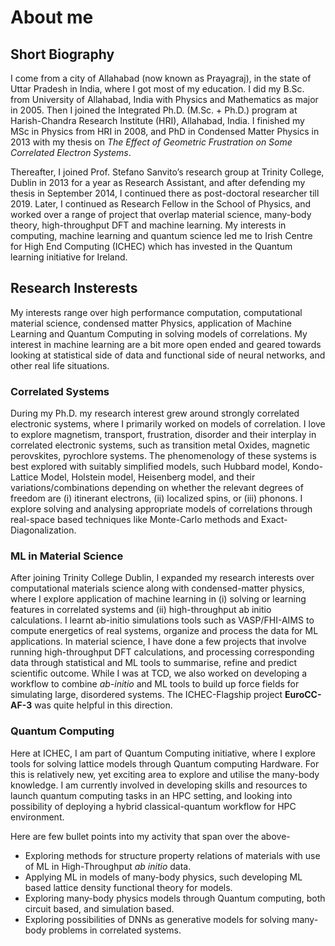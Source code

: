 
# About me

## Short Biography
I come from a city of Allahabad (now known as Prayagraj), in the state of Uttar Pradesh in India, where I got most of my education. I did my B.Sc. from University of Allahabad, India with Physics and Mathematics as major in 2005. Then I joined the Integrated Ph.D. (M.Sc. + Ph.D.) program at Harish-Chandra Research Institute (HRI), Allahabad, India. I finished my MSc in Physics from HRI in 2008, and PhD in Condensed Matter Physics in 2013 with my thesis on *The Effect of Geometric Frustration on Some Correlated Electron Systems*.

Thereafter, I joined Prof. Stefano Sanvito’s research group at Trinity College, Dublin in 2013 for a year as Research Assistant, and after defending my thesis in September 2014, I continued there as post-doctoral researcher till 2019. Later, I continued as Research Fellow in the School of Physics, and worked over a range of project that overlap material science, many-body theory, high-throughput DFT and machine learning. My interests in computing, machine learning and quantum science led me to Irish Centre for High End Computing (ICHEC) which has invested in the Quantum learning initiative for Ireland. 

## Research Insterests
My interests range over high performance computation, computational material science, condensed matter Physics, application of Machine Learning and Quantum Computing in solving models of correlations. My interest in machine learning are a bit more open ended and geared towards looking at statistical side of data and functional side of neural networks, and other real life situations.

### Correlated Systems
During my Ph.D. my research interest grew around strongly correlated electronic systems, where I primarily worked on models of correlation. I love to explore magnetism, transport, frustration, disorder and their interplay in correlated electronic systems, such as transition metal Oxides, magnetic perovskites, pyrochlore systems. The phenomenology of these systems is best explored with suitably simplified models, such Hubbard model, Kondo-Lattice Model, Holstein model, Heisenberg model, and their variations/combinations depending on whether the relevant degrees of freedom are (i) itinerant electrons, (ii) localized spins, or (iii) phonons. I explore solving and analysing appropriate models of correlations through real-space based techniques like Monte-Carlo methods and Exact-Diagonalization.

### ML in Material Science
After joining Trinity College Dublin, I expanded my research interests over computational materials science along with condensed-matter physics, where I explore application of machine learning in (i) solving or learning features in correlated systems and (ii) high-throughput ab initio calculations. I learnt ab-initio simulations tools such as VASP/FHI-AIMS to compute energetics of real systems, organize and process the data for ML applications. In material science, I have done a few projects that involve running high-throughput DFT calculations, and processing corresponding data through statistical and ML tools to summarise, refine and predict scientific outcome. While I was at TCD, we also worked on developing a workflow to combine *ab-initio* and ML tools to build up force fields for simulating large, disordered systems. The ICHEC-Flagship project **EuroCC-AF-3** was quite helpful in this direction.

### Quantum Computing
Here at ICHEC, I am part of Quantum Computing initiative, where I explore tools for solving lattice models through Quantum computing Hardware. For this is relatively new, yet exciting area to explore and utilise the many-body knowledge. I am currently involved in developing skills and resources to launch quantum computing tasks in an HPC setting, and looking into possibility of deploying a hybrid classical-quantum workflow for HPC environment.

Here are few bullet points into my activity that span over the above-
+ Exploring methods for structure property relations of materials with use of ML in High-Throughput *ab initio* data.
+ Applying ML in models of many-body physics, such developing ML based lattice density functional theory for models.
+ Exploring many-body physics models through Quantum computing, both circuit based, and simulation based.
+ Exploring possibilities of DNNs as generative models for solving many-body problems in correlated systems.
